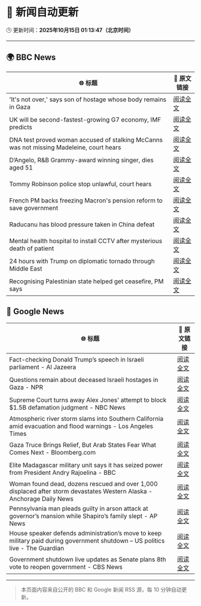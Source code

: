 # 🧠 新闻自动更新

🕒 更新时间：**2025年10月15日 01:13:47（北京时间）**

---

## 🌍 BBC News

| 🌐 标题 | 🔗 原文链接 |
|--------|-------------|
| 'It's not over,' says son of hostage whose body remains in Gaza | [阅读全文](https://www.bbc.com/news/articles/c2056729058o?at_medium=RSS&at_campaign=rss) |
| UK will be second-fastest-growing G7 economy, IMF predicts | [阅读全文](https://www.bbc.com/news/articles/cn092p27xn0o?at_medium=RSS&at_campaign=rss) |
| DNA test proved woman accused of stalking McCanns was not missing Madeleine, court hears | [阅读全文](https://www.bbc.com/news/articles/ckgk2g94ll0o?at_medium=RSS&at_campaign=rss) |
| D’Angelo, R&B Grammy-award winning singer, dies aged 51 | [阅读全文](https://www.bbc.com/news/articles/cwynv40ly4vo?at_medium=RSS&at_campaign=rss) |
| Tommy Robinson police stop unlawful, court hears | [阅读全文](https://www.bbc.com/news/articles/c0rpwkp9xz2o?at_medium=RSS&at_campaign=rss) |
| French PM backs freezing Macron's pension reform to save government | [阅读全文](https://www.bbc.com/news/articles/crkldd02xg8o?at_medium=RSS&at_campaign=rss) |
| Raducanu has blood pressure taken in China defeat | [阅读全文](https://www.bbc.com/sport/tennis/articles/cn51r5xpl2go?at_medium=RSS&at_campaign=rss) |
| Mental health hospital to install CCTV after mysterious death of patient | [阅读全文](https://www.bbc.com/news/articles/cn51r07ez56o?at_medium=RSS&at_campaign=rss) |
| 24 hours with Trump on diplomatic tornado through Middle East | [阅读全文](https://www.bbc.com/news/articles/c93xprvdy23o?at_medium=RSS&at_campaign=rss) |
| Recognising Palestinian state helped get ceasefire, PM says | [阅读全文](https://www.bbc.com/news/articles/c0ex18xx9xeo?at_medium=RSS&at_campaign=rss) |

## 📰 Google News

| 🌐 标题 | 🔗 原文链接 |
|--------|-------------|
| Fact-checking Donald Trump’s speech in Israeli parliament - Al Jazeera | [阅读全文](https://news.google.com/rss/articles/CBMinwFBVV95cUxPRlB2c0p0UF9JZWVqakpWdUZQN05zRWxrNE5NSFM2QWJtT3hfeDcwaEpHMTFPRGZ4SG5iWGVLcEtMeWJXdjU4Sm9IQXFXSVMtd3kzOG1JR0dQakNfLW5DUjRnb0dka2dhT0R3eDlNcGZ3RTZZVktuZ2c5SmtacnQxdHFpUWItcTNhc3N0aVhxaTBzQnl0dGpsbUhyMXJWMEXSAaQBQVVfeXFMT0ItamJrTEFKU2pNSzNxbWpsM29ZNGlpc3pkRjVmQ29tQk14NURJWDNGQW41aGNBdk5QMlBRMDBkSVFVR1VmMHZYS1FYTEN4M3hBNUo3UXFRc2Y4SG45VWJCSEpZWXNXZ3hjWVJXcGJvdTJYT2JaaXVxOERPTFhVYy00SDQ3Y3hWM01GUnk4Y282bkowb0pLWjNkV1dGZUJpOFhiQzM?oc=5) |
| Questions remain about deceased Israeli hostages in Gaza - NPR | [阅读全文](https://news.google.com/rss/articles/CBMifEFVX3lxTE5KRVNkSDZVM2Y0dmZMNGpNcFdkMl8wcjlJMVdjZ1Jsa1hZeG5kS190VDhqV1RvZWQtSmpTSkNJU3BESXRGazhscTZfNzlETmNYTzNuYl9TMWp6cDF1eWYwTUhwN2x5OWxxQUdqTnNMTXRhaXBBRzdUcXdCV0U?oc=5) |
| Supreme Court turns away Alex Jones' attempt to block $1.5B defamation judgment - NBC News | [阅读全文](https://news.google.com/rss/articles/CBMixwFBVV95cUxOZW9iaWpZbTlsTTQ1RFJOdExJRUZZOUV3QVFvQlFGblNZVXNQOTFOYmlJOFhWLVVXb2dqWFNYbERKOThBb01xcUx0VG5TLWxXLVhOX2l3Si0tbTVwS0ZIdHBEUEZFaVJRTjJPRGRwMXcyQWtYSTNjMmk5a2J6NU83RVhhS3JYNEtxeXpYSngwUVhUdkQ5eHFPNmkwSEtYRWJ3NzNDa0VRUy04QWU5eWtiaWhVZWZDR1hzUF9mRGdKYzM1MUtRaTk00gFWQVVfeXFMTlZXLXpiWTUtSFVYNms2dFctYmFnLUxscWxBcURHUzFnMUZ2RThfNjAyVnV1MVdDd1VOU0RJTTF1QzlJa0h1c2ZOQ1doZ2l6c1lJcEgza2c?oc=5) |
| Atmospheric river storm slams into Southern California amid evacuation and flood warnings - Los Angeles Times | [阅读全文](https://news.google.com/rss/articles/CBMivAFBVV95cUxORFM3ZFVnSUh2azMtRGJKWVppSGtuMF80Y09mWGE3Tjd5a3hNeExyejVJRXpHaFB1bmwydVF3bEpJX3FPVTdLeGRNNVNEa3dkSEdwSWNBSkZOcXM3dEloeU1NUEwwcnQxbzZOWDBvVHQ0MG9TZWVrc0NLaW9HMFgxeVNraW0teGRDMC15Ui1oMDcwMkRYaXpaWDJISzc1YTNEWHdINlVoLUgtZUxkT1prdlpyVDM0b2VPSTRwRQ?oc=5) |
| Gaza Truce Brings Relief, But Arab States Fear What Comes Next - Bloomberg.com | [阅读全文](https://news.google.com/rss/articles/CBMisgFBVV95cUxPMGFEX2lvdnFXS3NPQW5PWmpLU1ctQ0pSVVNLajhPaHJINGRJVEg4enJ3MjA3ZmtVTnJoaWROMFZqWmZLOXZmWHBWQzJZMXo3czJhYWFMQXctb2Rab2MtOXA1TmgxVnk1WTRQZmlZdnFRMi0wSzc2TWdBNGJTVTF2bG5sQlRXeGl5ODZiS210QlpzOFhpQTRrZlBZTkJ2ZkRBZmp5R0JrU25ET255WlNvQ25B?oc=5) |
| Elite Madagascar military unit says it has seized power from President Andry Rajoelina - BBC | [阅读全文](https://news.google.com/rss/articles/CBMiVEFVX3lxTFBqdWx5ZXVHenM4NzZBZlg5TTdRMmtlYUVIbVVmb0FVeFk1MXNqZm8tUE5QZkxDZ2VrX3g5Wl9ob2kwaU9QRmJGaTdid09yR25LbC1NdA?oc=5) |
| Woman found dead, dozens rescued and over 1,000 displaced after storm devastates Western Alaska - Anchorage Daily News | [阅读全文](https://news.google.com/rss/articles/CBMi3AFBVV95cUxQLVYxZXRuMFoxVnE5bnBWWHB2bjlzck1qcV8zVjJFT0RrYXlDRzNLMGZnZ0FnanBjaGpTa01MX0tuOGNzMjVzSXJURWVCY3dqTzVQZ2tXV0ZkMURNdjZ2VTJzVzFadVBteUVzY21nc2RLcHdrNjVHVlMwQjBFWWx3SjRDV0lMTm4yZy0yR0U4eXFuX3N1QTE1dDVWWlNfNHREVGJUakt2NDBHRnRTd2R4el9YM0UtUjE4R0c4dXB5Z3ZQRl9UVFRpRTZES19NLWNSYXlMSHhBdlY1eEJY?oc=5) |
| Pennsylvania man pleads guilty in arson attack at governor’s mansion while Shapiro’s family slept - AP News | [阅读全文](https://news.google.com/rss/articles/CBMiqwFBVV95cUxQSTZqaGdxYzliNndrTWQyUEptSG5Odk1iLU1sNFM0ZlJDRDIxU01PYnpKY3R4RXNtRVhQZVc0VTR3VzZpXzhCWHVhOHJyWWRQOGItMGFZSVE0WEZWRHItdHNFNW93cHg1VUExcWFrSDYwR3ROWEVyS3NWU2dOeUZpd1FYeWdETG1UU2NDdlNuTThNTzFyRmwtSzBjbGVDUm9XT1lkS1VaV2EzclE?oc=5) |
| House speaker defends administration’s move to keep military paid during government shutdown – US politics live - The Guardian | [阅读全文](https://news.google.com/rss/articles/CBMi7AFBVV95cUxNZzhmZnVDSWhEbWVzLWgtZVRFX1pHRXNNYnJNYXFoYUlHRVJrcXNRRkFjT296TktZal9Qa3FOVFBCU1BJMkRDV2FVWXRWSEtJM3FLN20zZlc2NFBjekVTckVwdXVpRGNSUE1zTzE3N2xKemlYMmU2NHBxT3Z3WnNmLTZ3YXhsY216LS05RmhlR3dqaGNEOUUyVDdhX0NTaDlXd2JfNktNMHhNWVR6U3d1MnRNSXpCdmRlNU91OTlPX2hqQ3JiamRiZ1ppUW1tX1BVMHp4UF82N0ptZW81M1ZvelBvQkFVUlhWa2hYag?oc=5) |
| Government shutdown live updates as Senate plans 8th vote to reopen government - CBS News | [阅读全文](https://news.google.com/rss/articles/CBMiigFBVV95cUxOdFhTbV9NNy1uRmZQNmoxVGtZLWVTX2VYcng4bXhXSGtINU1qVTdOVEwwWVlhZHhnRlBROWd3TkVOR0pUcEtwMEhIUWI1YjA2Q0JJRGxJVHQ0Um9aVjBxeEV4NHZnc3VWRWtkS3B3cm56dmVBX2wzYU5tWHUtemdRbXhKUTFJTnRDRUHSAY8BQVVfeXFMTktuVzl3Nk5wd0tIWHpCLTJXbUxNQTRNMmtKTUZhRUNwbXhNMDdSWW1fN1JJVC00X3dBR3lvbGRBY3dVeC1oQTNCMnhJZzkyY0ZtUWhLdkt5ZFMxYjhYQUNLeTZyOV8zR1BnNEthNTQwOF9EUU1oOUU3MnpBTG54TFI0dkYyZE8tem1WZTJoelk?oc=5) |

---
> 本页面内容来自公开的 BBC 和 Google 新闻 RSS 源，每 10 分钟自动更新。